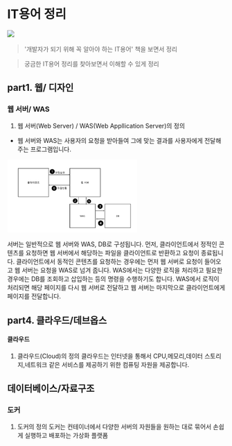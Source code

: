 # IT용어 정리
<img src="./images/book1.png" width="300">

> '개발자가 되기 위해 꼭 알아야 하는 IT용어' 책을 보면서 정리   
     
> 궁금한 IT용어 정리를 찾아보면서 이해할 수 있게 정리
## part1. 웹/ 디자인 
### 웹 서버/ WAS
1. 웹 서버(Web Server) / WAS(Web Appllication Server)의 정의 
- 웹 서버와 WAS는 사용자의 요청을 받아들여 그에 맞는 결과를 사용자에게 전달해주는 프로그램입니다.  

<img src="./images/WAS.png" width="300">

서버는 일반적으로 웹 서버와 WAS, DB로 구성됩니다.
먼저, 클라이언트에서 정적인 콘텐츠를 요청하면 웹 서버에서 해당하는 파일을 클라이언트로 반환하고 요청이 종료됩니다. 
클라이언트에서 동적인 콘텐츠를 요청하는 경우에는 먼저 웹 서버로 요청이 들어오고 웹 서버는 요청을 WAS로 넘겨 줍니다. WAS에서는 다양한 로직을 처리하고 필요한 경우에는 DB를 조회하고 삽입하는 등의 명령을 수행하기도 합니다. WAS에서 로직이 처리되면 해당 페이지를 다시 웹 서버로 전달하고 웹 서버는 마지막으로 클라이언트에게 페이지를 전달합니다. 


## part4. 클라우드/데브옵스
#### 클라우드
1. 클라우드(Cloud)의 정의
클라우드는 인터넷을 통해서 CPU,메모리,데이터 스토리지,네트워크 같은 서비스를 제공하기 위한 컴퓨팅 자원을 제공합니다. 

## 데이터베이스/자료구조 

### 도커

1. 도커의 정의 
도커는 컨테이너에서 다양한 서버의 자원들을 원하는 대로 묶어서 손쉽게 실행하고 배포하는 가상화 플랫폼
